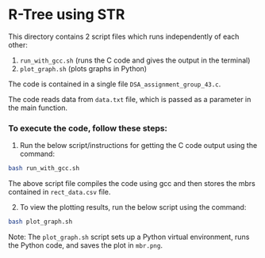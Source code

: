 # R-Tree using STR

This directory contains 2 script files which runs independently of each other:
1. `run_with_gcc.sh` (runs the C code and gives the output in the terminal)
2. `plot_graph.sh` (plots graphs in Python)

The code is contained in a single file `DSA_assignment_group_43.c`.

The code reads data from `data.txt` file, which is passed as a parameter in the main function.

### To execute the code, follow these steps:
1. Run the below script/instructions for getting the C code output using the command:

```bash
bash run_with_gcc.sh
```
 The above script file compiles the code using gcc and then stores the mbrs contained in `rect_data.csv` file.

2. To view the plotting results, run the below script using the command:

```bash
bash plot_graph.sh
```
Note: The `plot_graph.sh` script sets up a Python virtual environment, runs the Python code, and saves the plot in `mbr.png`.



